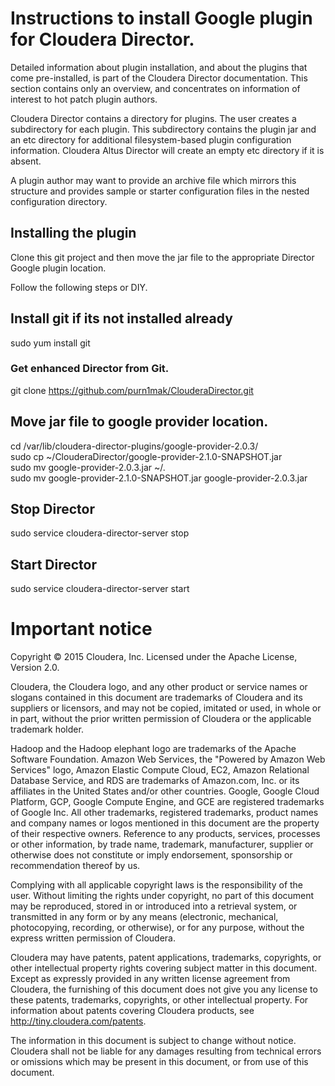 # Instructions to install Google plugin for Cloudera Director.

Detailed information about plugin installation, and about the plugins that come pre-installed, is part of the Cloudera Director documentation. This section contains only an overview, and concentrates on information of interest to hot patch plugin authors.

Cloudera Director contains a directory for plugins. The user creates a subdirectory for each plugin. This subdirectory contains the plugin jar and an etc directory for additional filesystem-based plugin configuration information. Cloudera Altus Director will create an empty etc directory if it is absent.

A plugin author may want to provide an archive file which mirrors this structure and provides sample or starter configuration files in the nested configuration directory.

## Installing the plugin
Clone this git project and then move the jar file to the appropriate Director Google plugin location. 

Follow the following steps or DIY.

## Install git if its not installed already
sudo yum install git

### Get enhanced Director from Git.
git clone https://github.com/purn1mak/ClouderaDirector.git

## Move jar file to google provider location.
cd /var/lib/cloudera-director-plugins/google-provider-2.0.3/  
sudo cp ~/ClouderaDirector/google-provider-2.1.0-SNAPSHOT.jar   
sudo mv google-provider-2.0.3.jar ~/.   
sudo mv google-provider-2.1.0-SNAPSHOT.jar google-provider-2.0.3.jar   


## Stop Director
sudo service cloudera-director-server stop

## Start Director
sudo service cloudera-director-server start


# Important notice
Copyright © 2015 Cloudera, Inc. Licensed under the Apache License, Version 2.0.

Cloudera, the Cloudera logo, and any other product or service names or slogans contained in this document are trademarks of Cloudera and its suppliers or licensors, and may not be copied, imitated or used, in whole or in part, without the prior written permission of Cloudera or the applicable trademark holder.

Hadoop and the Hadoop elephant logo are trademarks of the Apache Software Foundation. Amazon Web Services, the "Powered by Amazon Web Services" logo, Amazon Elastic Compute Cloud, EC2, Amazon Relational Database Service, and RDS are trademarks of Amazon.com, Inc. or its affiliates in the United States and/or other countries. Google, Google Cloud Platform, GCP, Google Compute Engine, and GCE are registered trademarks of Google Inc. All other trademarks, registered trademarks, product names and company names or logos mentioned in this document are the property of their respective owners. Reference to any products, services, processes or other information, by trade name, trademark, manufacturer, supplier or otherwise does not constitute or imply endorsement, sponsorship or recommendation thereof by us.

Complying with all applicable copyright laws is the responsibility of the user. Without limiting the rights under copyright, no part of this document may be reproduced, stored in or introduced into a retrieval system, or transmitted in any form or by any means (electronic, mechanical, photocopying, recording, or otherwise), or for any purpose, without the express written permission of Cloudera.

Cloudera may have patents, patent applications, trademarks, copyrights, or other intellectual property rights covering subject matter in this document. Except as expressly provided in any written license agreement from Cloudera, the furnishing of this document does not give you any license to these patents, trademarks, copyrights, or other intellectual property. For information about patents covering Cloudera products, see http://tiny.cloudera.com/patents.

The information in this document is subject to change without notice. Cloudera shall not be liable for any damages resulting from technical errors or omissions which may be present in this document, or from use of this document.
